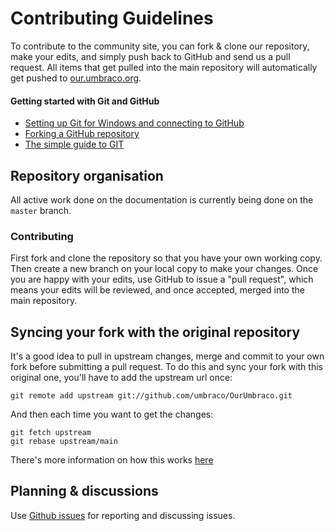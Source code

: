 # Contributing Guidelines
To contribute to the community site, you can fork & clone our repository, make your edits, and simply push back to GitHub and send us a pull request. All items that get pulled into the main repository will automatically get pushed to [our.umbraco.org](http://our.umbraco.org).

#### Getting started with Git and GitHub
 * [Setting up Git for Windows and connecting to GitHub](http://windows.github.com)
 * [Forking a GitHub repository](https://help.github.com/articles/fork-a-repo/)
 * [The simple guide to GIT](http://rogerdudler.github.io/git-guide/)

## Repository organisation
All active work done on the documentation is currently being done on the `master` branch.

### Contributing
First fork and clone the repository so that you have your own working copy. Then create a new branch on your local copy to make your changes. Once you are happy with your edits, use GitHub to issue a "pull request", which means your edits will be reviewed, and once accepted, merged into the main repository.

## Syncing your fork with the original repository
It's a good idea to pull in upstream changes, merge and commit to your own fork before submitting a pull request. To do this and sync your fork with this original one, you'll have to add the upstream url once:

	git remote add upstream git://github.com/umbraco/OurUmbraco.git

And then each time you want to get the changes:

	git fetch upstream
	git rebase upstream/main

There's more information on how this works [here](http://robots.thoughtbot.com/post/5133345960/keeping-a-git-fork-updated)

## Planning & discussions
Use [Github issues](https://github.com/umbraco/OurUmbraco/issues) for reporting and discussing issues.
